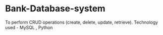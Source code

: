 # Bank-Database-system
To perform CRUD operations (create, delete, update, retrieve). 
Technology used - MySQL , Python
